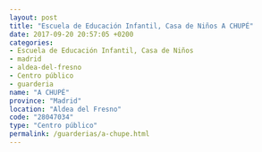 ```yaml
---
layout: post
title: "Escuela de Educación Infantil, Casa de Niños A CHUPÉ"
date: 2017-09-20 20:57:05 +0200
categories:
- Escuela de Educación Infantil, Casa de Niños
- madrid
- aldea-del-fresno
- Centro público
- guarderia
name: "A CHUPÉ"
province: "Madrid"
location: "Aldea del Fresno"
code: "28047034"
type: "Centro público"
permalink: /guarderias/a-chupe.html
---
```

